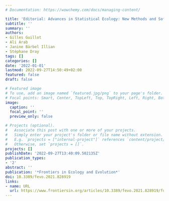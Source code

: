 ```yaml
---
# Documentation: https://wowchemy.com/docs/managing-content/

title: 'Editorial: Advances in Statistical Ecology: New Methods and Software'
subtitle: ''
summary: ''
authors:
- Gilles Guillot
- Ali Arab
- Janine Bärbel Illian
- Stéphane Dray
tags: []
categories: []
date: '2022-01-01'
lastmod: 2022-09-27T14:50:49+02:00
featured: false
draft: false

# Featured image
# To use, add an image named `featured.jpg/png` to your page's folder.
# Focal points: Smart, Center, TopLeft, Top, TopRight, Left, Right, BottomLeft, Bottom, BottomRight.
image:
  caption: ''
  focal_point: ''
  preview_only: false

# Projects (optional).
#   Associate this post with one or more of your projects.
#   Simply enter your project's folder or file name without extension.
#   E.g. `projects = ["internal-project"]` references `content/project/deep-learning/index.md`.
#   Otherwise, set `projects = []`.
projects: []
publishDate: '2022-09-27T13:40:09.502135Z'
publication_types:
- '2'
abstract: ''
publication: '*Frontiers in Ecology and Evolution*'
doi: 10.3389/fevo.2021.828919
links:
- name: URL
  url: https://www.frontiersin.org/articles/10.3389/fevo.2021.828919/full
---
```


